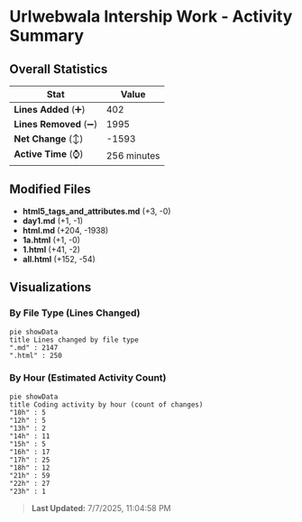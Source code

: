 # Urlwebwala Intership Work - Activity Summary 

## Overall Statistics

| Stat                   | Value                                                             |
| ---------------------- | ----------------------------------------------------------------- |
| **Lines Added** (➕)   | 402                                          |
| **Lines Removed** (➖) | 1995                                        |
| **Net Change** (↕)    | -1593                |
| **Active Time** (⌚)   | 256 minutes |


## Modified Files
- **html5_tags_and_attributes.md** (+3, -0)
- **day1.md** (+1, -1)
- **html.md** (+204, -1938)
- **1a.html** (+1, -0)
- **1.html** (+41, -2)
- **all.html** (+152, -54)

## Visualizations

### By File Type (Lines Changed)

```mermaid
pie showData
title Lines changed by file type
".md" : 2147
".html" : 250
```

### By Hour (Estimated Activity Count)

```mermaid
pie showData
title Coding activity by hour (count of changes)
"10h" : 5
"12h" : 5
"13h" : 2
"14h" : 11
"15h" : 5
"16h" : 17
"17h" : 25
"18h" : 12
"21h" : 59
"22h" : 27
"23h" : 1
```


> **Last Updated:** 7/7/2025, 11:04:58 PM